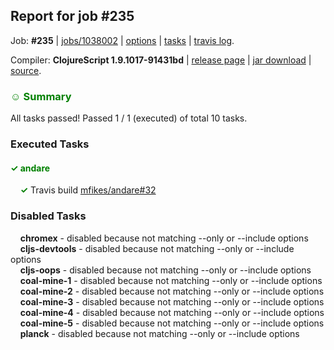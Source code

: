 ## Report for job #235

Job: **#235** | [jobs/1038002](https://github.com/cljs-oss/canary/commit/10380026657fa57fb749b48727e81d2fd548e070) | [options](options.edn) | [tasks](tasks.edn) | [travis log](https://travis-ci.org/cljs-oss/canary/builds/334438440).

Compiler: **ClojureScript 1.9.1017-91431bd** | [release page](https://github.com/cljs-oss/canary/releases/tag/r1.9.1017-91431bd) | [jar download](https://github.com/cljs-oss/canary/releases/download/r1.9.1017-91431bd/clojurescript-1.9.1017-91431bd.jar) | [source](https://github.com/clojure/clojurescript/commit/91431bd556f7a11db59319fcc082737a448f651e).

### <b style='color:green'>☺ Summary</b>

All tasks passed! Passed 1 / 1 (executed) of total 10 tasks.

### Executed Tasks

#### <b style='color:green'>&#x2713; andare</b>
&nbsp;&nbsp;&nbsp;&nbsp;<b style='color:green'>&#x2713;</b> Travis build [mfikes/andare#32](https://travis-ci.org/mfikes/andare/builds/334439389)<br>

### Disabled Tasks

&nbsp;&nbsp;&nbsp;&nbsp;**chromex** - disabled because not matching --only or --include options<br>
&nbsp;&nbsp;&nbsp;&nbsp;**cljs-devtools** - disabled because not matching --only or --include options<br>
&nbsp;&nbsp;&nbsp;&nbsp;**cljs-oops** - disabled because not matching --only or --include options<br>
&nbsp;&nbsp;&nbsp;&nbsp;**coal-mine-1** - disabled because not matching --only or --include options<br>
&nbsp;&nbsp;&nbsp;&nbsp;**coal-mine-2** - disabled because not matching --only or --include options<br>
&nbsp;&nbsp;&nbsp;&nbsp;**coal-mine-3** - disabled because not matching --only or --include options<br>
&nbsp;&nbsp;&nbsp;&nbsp;**coal-mine-4** - disabled because not matching --only or --include options<br>
&nbsp;&nbsp;&nbsp;&nbsp;**coal-mine-5** - disabled because not matching --only or --include options<br>
&nbsp;&nbsp;&nbsp;&nbsp;**planck** - disabled because not matching --only or --include options<br>